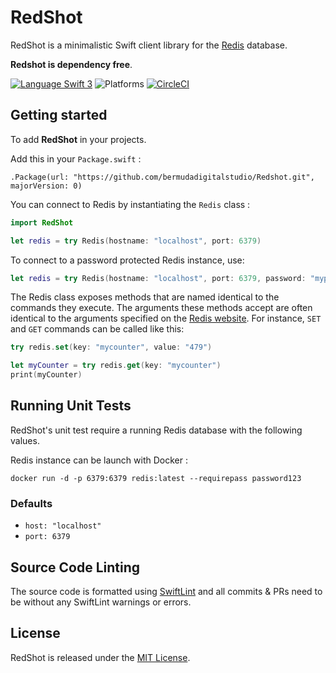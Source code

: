 # RedShot

RedShot is a minimalistic Swift client library for the [Redis](http://redis.io/) database. 

**Redshot is dependency free**. 

[![Language Swift 3](https://img.shields.io/badge/Language-Swift%203-orange.svg)](https://swift.org) ![Platforms](https://img.shields.io/badge/Platforms-Docker%20%7C%20Linux%20%7C%20macOS-blue.svg) [![CircleCI](https://circleci.com/gh/bermudadigitalstudio/Redshot/tree/master.svg?style=shield)](https://circleci.com/gh/bermudadigitalstudio/Redshot/tree/master)

## Getting started
To add **RedShot** in your projects.

Add this in your `Package.swift` :

`.Package(url: "https://github.com/bermudadigitalstudio/Redshot.git", majorVersion: 0)`


You can connect to Redis by instantiating the `Redis` class :

```swift
import RedShot

let redis = try Redis(hostname: "localhost", port: 6379)
```


To connect to a password protected Redis instance, use:

```swift
let redis = try Redis(hostname: "localhost", port: 6379, password: "mypassword")
```

The Redis class exposes methods that are named identical to the commands they execute. The arguments these methods accept are often identical to the arguments specified on the [Redis website](https://redis.io/commands). For instance, `SET` and `GET` commands can be called like this:

```swift
try redis.set(key: "mycounter", value: "479")

let myCounter = try redis.get(key: "mycounter") 
print(myCounter)
```

## Running Unit Tests

RedShot's unit test require a running Redis database with the following values.

Redis instance can be launch with Docker :

`docker run -d -p 6379:6379 redis:latest --requirepass password123`

### Defaults
* `host: "localhost"`
* `port: 6379`



## Source Code Linting

The source code is formatted using [SwiftLint](https://github.com/realm/SwiftLint) and all commits & PRs need to be without any SwiftLint warnings or errors.


## License

RedShot is released under the [MIT License](https://github.com/bermudadigitalstudio/redshot/blob/master/LICENSE).
